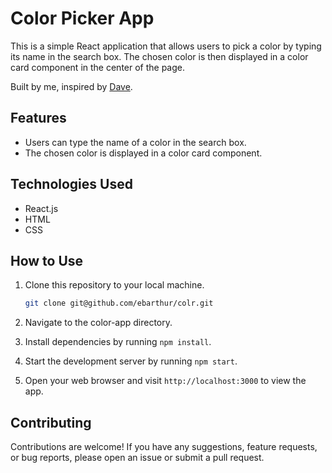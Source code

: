 # Color Picker App

This is a simple React application that allows users to pick a color by typing its name in the search box. The chosen color is then displayed in a color card component in the center of the page.

Built by me, inspired by [Dave](github.com/gitdagray).

## Features

- Users can type the name of a color in the search box.
- The chosen color is displayed in a color card component.

## Technologies Used

- React.js
- HTML
- CSS

## How to Use

1. Clone this repository to your local machine.

   ```bash
   git clone git@github.com/ebarthur/colr.git
   ```

2. Navigate to the color-app directory.
3. Install dependencies by running `npm install`.
4. Start the development server by running `npm start`.
5. Open your web browser and visit `http://localhost:3000` to view the app.

## Contributing

Contributions are welcome! If you have any suggestions, feature requests, or bug reports, please open an issue or submit a pull request.
